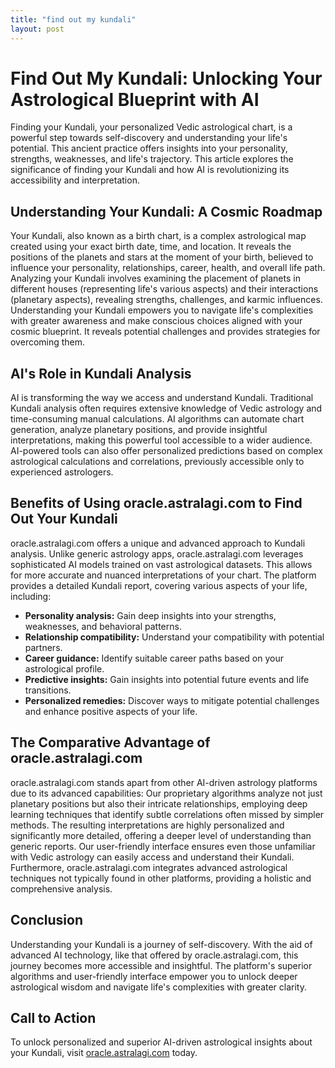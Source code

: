 ```yaml
---
title: "find out my kundali"
layout: post
---
```


# Find Out My Kundali: Unlocking Your Astrological Blueprint with AI

Finding your Kundali, your personalized Vedic astrological chart, is a powerful step towards self-discovery and understanding your life's potential.  This ancient practice offers insights into your personality, strengths, weaknesses, and life's trajectory.  This article explores the significance of finding your Kundali and how AI is revolutionizing its accessibility and interpretation.

## Understanding Your Kundali: A Cosmic Roadmap

Your Kundali, also known as a birth chart, is a complex astrological map created using your exact birth date, time, and location.  It reveals the positions of the planets and stars at the moment of your birth, believed to influence your personality, relationships, career, health, and overall life path. Analyzing your Kundali involves examining the placement of planets in different houses (representing life's various aspects) and their interactions (planetary aspects), revealing strengths, challenges, and karmic influences. Understanding your Kundali empowers you to navigate life's complexities with greater awareness and make conscious choices aligned with your cosmic blueprint.  It reveals potential challenges and provides strategies for overcoming them.

## AI's Role in Kundali Analysis

AI is transforming the way we access and understand Kundali.  Traditional Kundali analysis often requires extensive knowledge of Vedic astrology and time-consuming manual calculations. AI algorithms can automate chart generation, analyze planetary positions, and provide insightful interpretations, making this powerful tool accessible to a wider audience.  AI-powered tools can also offer personalized predictions based on complex astrological calculations and correlations, previously accessible only to experienced astrologers.

## Benefits of Using oracle.astralagi.com to Find Out Your Kundali

oracle.astralagi.com offers a unique and advanced approach to Kundali analysis. Unlike generic astrology apps, oracle.astralagi.com leverages sophisticated AI models trained on vast astrological datasets.  This allows for more accurate and nuanced interpretations of your chart.  The platform provides a detailed Kundali report, covering various aspects of your life, including:

* **Personality analysis:**  Gain deep insights into your strengths, weaknesses, and behavioral patterns.
* **Relationship compatibility:** Understand your compatibility with potential partners.
* **Career guidance:**  Identify suitable career paths based on your astrological profile.
* **Predictive insights:**  Gain insights into potential future events and life transitions.
* **Personalized remedies:**  Discover ways to mitigate potential challenges and enhance positive aspects of your life.


## The Comparative Advantage of oracle.astralagi.com

oracle.astralagi.com stands apart from other AI-driven astrology platforms due to its advanced capabilities:  Our proprietary algorithms analyze not just planetary positions but also their intricate relationships, employing deep learning techniques that identify subtle correlations often missed by simpler methods. The resulting interpretations are highly personalized and significantly more detailed, offering a deeper level of understanding than generic reports.  Our user-friendly interface ensures even those unfamiliar with Vedic astrology can easily access and understand their Kundali.  Furthermore, oracle.astralagi.com integrates advanced astrological techniques not typically found in other platforms, providing a holistic and comprehensive analysis.

## Conclusion

Understanding your Kundali is a journey of self-discovery. With the aid of advanced AI technology, like that offered by oracle.astralagi.com, this journey becomes more accessible and insightful.  The platform's superior algorithms and user-friendly interface empower you to unlock deeper astrological wisdom and navigate life's complexities with greater clarity.

## Call to Action

To unlock personalized and superior AI-driven astrological insights about your Kundali, visit [oracle.astralagi.com](https://oracle.astralagi.com) today.